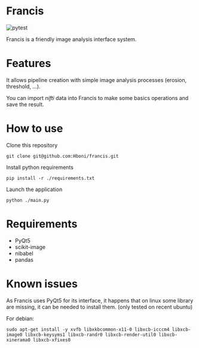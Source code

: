 # Francis

![pytest](https://github.com/Hboni/francis/actions/workflows/python-app.yml/badge.svg)

Francis is a friendly image analysis interface system.

# Features

It allows pipeline creation with simple image analysis processes (erosion, threshold, ...).

You can import _nifti_ data into Francis to make some basics operations and save the result.

# How to use

Clone this repository

    git clone git@github.com:Hboni/francis.git

Install python requirements

    pip install -r ./requirements.txt

Launch the application

    python ./main.py

# Requirements

- PyQt5
- scikit-image
- nibabel
- pandas

# Known issues

As Francis uses PyQt5 for its interface, it happens that on linux some library are missing, it can be needed to install them. (only tested on recent ubuntu)

For debian:

    sudo apt-get install -y xvfb libxkbcommon-x11-0 libxcb-icccm4 libxcb-image0 libxcb-keysyms1 libxcb-randr0 libxcb-render-util0 libxcb-xinerama0 libxcb-xfixes0
